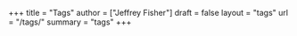 +++
title = "Tags"
author = ["Jeffrey Fisher"]
draft = false
layout = "tags"
url = "/tags/"
summary = "tags"
+++
